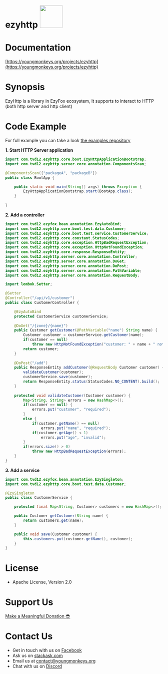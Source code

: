 # ezyhttp <img src="https://github.com/youngmonkeys/ezyhttp/blob/master/logo.png" width="72" />

# Documentation

[https://youngmonkeys.org/projects/ezyhttp](https://youngmonkeys.org/projects/ezyhttp)

# Synopsis

EzyHttp is a library in EzyFox ecosystem, It supports to interact to HTTP (both http server and http client)

# Code Example

For full example you can take a look [the examples repository](https://github.com/tvd12/ezyfox-examples)

**1. Start HTTP Server application**

```java
import com.tvd12.ezyhttp.core.boot.EzyHttpApplicationBootstrap;
import com.tvd12.ezyhttp.server.core.annotation.ComponentsScan;

@ComponentsScan({"packageA", "packageB"})
public class BootApp {

    public static void main(String[] args) throws Exception {
        EzyHttpApplicationBootstrap.start(BootApp.class);
    }
    
}
```

**2. Add a controller**

```java
import com.tvd12.ezyfox.bean.annotation.EzyAutoBind;
import com.tvd12.ezyhttp.core.boot.test.data.Customer;
import com.tvd12.ezyhttp.core.boot.test.service.CustomerService;
import com.tvd12.ezyhttp.core.constant.StatusCodes;
import com.tvd12.ezyhttp.core.exception.HttpBadRequestException;
import com.tvd12.ezyhttp.core.exception.HttpNotFoundException;
import com.tvd12.ezyhttp.core.response.ResponseEntity;
import com.tvd12.ezyhttp.server.core.annotation.Controller;
import com.tvd12.ezyhttp.server.core.annotation.DoGet;
import com.tvd12.ezyhttp.server.core.annotation.DoPost;
import com.tvd12.ezyhttp.server.core.annotation.PathVariable;
import com.tvd12.ezyhttp.server.core.annotation.RequestBody;

import lombok.Setter;

@Setter
@Controller("/api/v1/customer")
public class CustomerController {

    @EzyAutoBind
    protected CustomerService customerService;
    
    @DoGet("/{zone}/{name}")
    public Customer getCustomer(@PathVariable("name") String name) {
        Customer customer = customerService.getCustomer(name);
        if(customer == null)
            throw new HttpNotFoundException("customer: " + name + " not found");
        return customer;
    }
    
    @DoPost("/add")
    public ResponseEntity addCustomer(@RequestBody Customer customer) {
        validateCustomer(customer);
        customerService.save(customer);
        return ResponseEntity.status(StatusCodes.NO_CONTENT).build();
    }
    
    protected void validateCustomer(Customer customer) {
        Map<String, String> errors = new HashMap<>();
        if(customer == null) {
            errors.put("customer", "required");
        }
        else {
            if(customer.getName() == null)
                errors.put("name", "required");
            if(customer.getAge() < 1)
                errors.put("age", "invalid");
        }
        if(errors.size() > 0)
            throw new HttpBadRequestException(errors);
    }
}
```

**3. Add a service**

```java
import com.tvd12.ezyfox.bean.annotation.EzySingleton;
import com.tvd12.ezyhttp.core.boot.test.data.Customer;

@EzySingleton
public class CustomerService {

    protected final Map<String, Customer> customers = new HashMap<>();

    public Customer getCustomer(String name) {
        return customers.get(name);
    }

    public void save(Customer customer) {
        this.customers.put(customer.getName(), customer);
    }
}
```

# License

- Apache License, Version 2.0

# Support Us

[Make a Meaningful Donation 😎](https://youngmonkeys.org/donate/)

# Contact Us

- Get in touch with us on [Facebook](https://www.facebook.com/youngmonkeys.org)
- Ask us on [stackask.com](https://stackask.com)
- Email us at [contact@youngmonkeys.org](mailto:contact@youngmonkeys.org)
- Chat with us on [Discord](https://discord.gg/hKV2cbaT5h)
